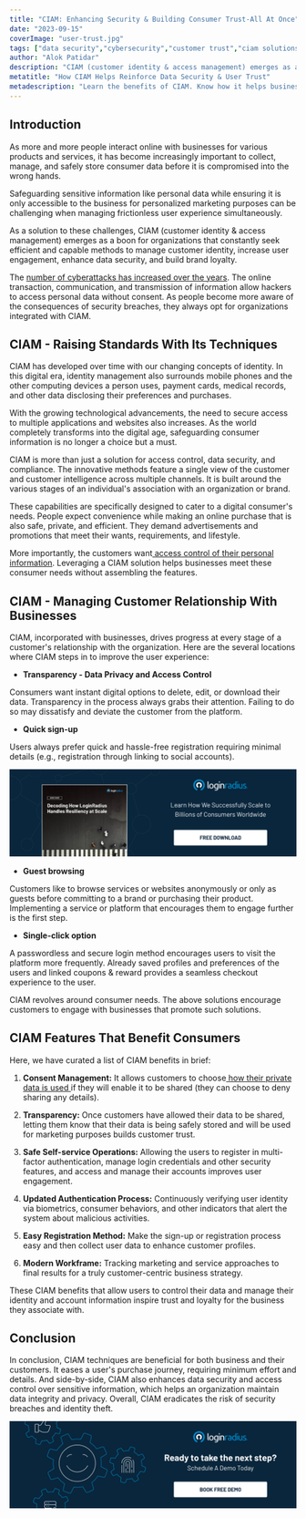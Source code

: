 ```yaml
---
title: "CIAM: Enhancing Security & Building Consumer Trust-All At Once"
date: "2023-09-15"
coverImage: "user-trust.jpg"
tags: ["data security","cybersecurity","customer trust","ciam solutions","cx"]
author: "Alok Patidar"
description: "CIAM (customer identity & access management) emerges as a boon for organizations that constantly seek efficient and capable methods of dealing with customer identity management, increasing user engagement, enhancing data security, and building brand loyalty.  By implementing CIAM techniques, an organization can improve its overall operational efficiency."
metatitle: "How CIAM Helps Reinforce Data Security & User Trust"
metadescription: "Learn the benefits of CIAM. Know how it helps businesses maintain data security & earn consumer trust. Here’s the list of business advantages of CIAM."
---
```

## Introduction

As more and more people interact online with businesses for various products and services, it has become increasingly important to collect, manage, and safely store consumer data before it is compromised into the wrong hands. 

Safeguarding sensitive information like personal data while ensuring it is only accessible to the business for personalized marketing purposes can be challenging when managing frictionless user experience simultaneously. 

As a solution to these challenges, CIAM (customer identity & access management) emerges as a boon for organizations that constantly seek efficient and capable methods to manage customer identity, increase user engagement, enhance data security, and build brand loyalty. 

The [number of cyberattacks has increased over the years](https://www.statista.com/statistics/1307426/number-of-data-breaches-worldwide/). The online transaction, communication, and transmission of information allow hackers to access personal data without consent. As people become more aware of the consequences of security breaches, they always opt for organizations integrated with CIAM. 

## CIAM - Raising Standards With Its Techniques

CIAM has developed over time with our changing concepts of identity. In this digital era, identity management also surrounds mobile phones and the other computing devices a person uses, payment cards, medical records, and other data disclosing their preferences and purchases. 

With the growing technological advancements, the need to secure access to multiple applications and websites also increases. As the world completely transforms into the digital age, safeguarding consumer information is no longer a choice but a must. 

CIAM is more than just a solution for access control, data security, and compliance. The innovative methods feature a single view of the customer and customer intelligence across multiple channels. It is built around the various stages of an individual's association with an organization or brand.

These capabilities are specifically designed to cater to a digital consumer's needs. People expect convenience while making an online purchase that is also safe, private, and efficient. They demand advertisements and promotions that meet their wants, requirements, and lifestyle.

More importantly, the customers want[ access control of their personal information](https://www.loginradius.com/blog/identity/consumer-data-privacy-security/). Leveraging a CIAM solution helps businesses meet these consumer needs without assembling the features. 

## CIAM - Managing Customer Relationship With Businesses 

CIAM, incorporated with businesses, drives progress at every stage of a customer's relationship with the organization. Here are the several locations where CIAM steps in to improve the user experience:

* **Transparency - Data Privacy and Access Control**

Consumers want instant digital options to delete, edit, or download their data. Transparency in the process always grabs their attention. Failing to do so may dissatisfy and deviate the customer from the platform.

* **Quick sign-up**

Users always prefer quick and hassle-free registration requiring minimal details (e.g., registration through linking to social accounts).

[![WP-resilience](WP-resilience.png)](https://www.loginradius.com/resource/enterprise-scalability-and-performance)

* **Guest browsing**

Customers like to browse services or websites anonymously or only as guests before committing to a brand or purchasing their product. Implementing a service or platform that encourages them to engage further is the first step.

* **Single-click option**

A passwordless and secure login method encourages users to visit the platform more frequently. Already saved profiles and preferences of the users and linked coupons & reward provides a seamless checkout experience to the user. 

CIAM revolves around consumer needs. The above solutions encourage customers to engage with businesses that promote such solutions. 

## CIAM Features That Benefit Consumers 

Here, we have curated a list of CIAM benefits in brief:

1. **Consent Management:** It allows customers to choose[ how their private data is used ](https://www.loginradius.com/consent-management/)if they will enable it to be shared (they can choose to deny sharing any details).

2. **Transparency:** Once customers have allowed their data to be shared, letting them know that their data is being safely stored and will be used for marketing purposes builds customer trust. 

3. **Safe Self-service Operations:** Allowing the users to register in multi-factor authentication, manage login credentials and other security features, and access and manage their accounts improves user engagement.

4. **Updated Authentication Process:** Continuously verifying user identity via biometrics, consumer behaviors, and other indicators that alert the system about malicious activities.

5. **Easy Registration Method:** Make the sign-up or registration process easy and then collect user data to enhance customer profiles.

6. **Modern Workframe:** Tracking marketing and service approaches to final results for a truly customer-centric business strategy.

These CIAM benefits that allow users to control their data and manage their identity and account information inspire trust and loyalty for the business they associate with.  

## Conclusion

In conclusion, CIAM techniques are beneficial for both business and their customers. It eases a user's purchase journey, requiring minimum effort and details. And side-by-side, CIAM also enhances data security and access control over sensitive information, which helps an organization maintain data integrity and privacy. Overall, CIAM eradicates the risk of security breaches and identity theft.

[![book-a-free-demo-loginradius](../../assets/book-a-demo-loginradius.png)](https://www.loginradius.com/book-a-demo/)
